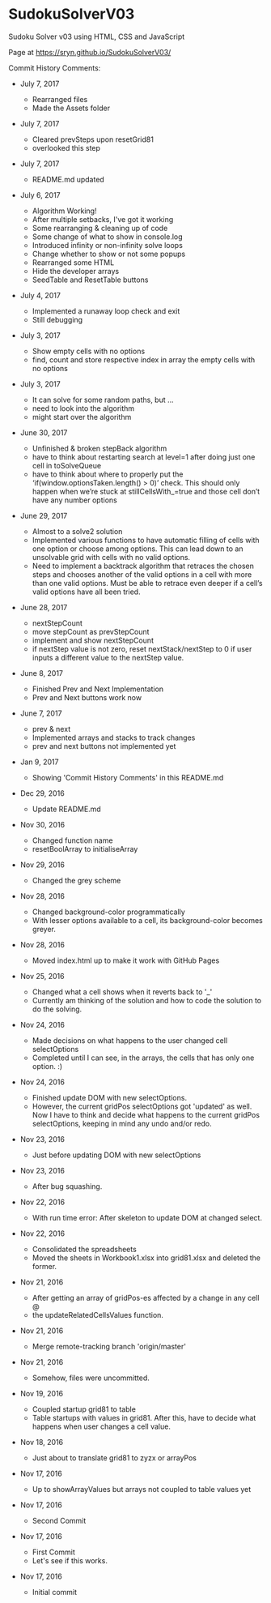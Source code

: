 # SudokuSolverV03
Sudoku Solver v03 using HTML, CSS and JavaScript

Page at https://sryn.github.io/SudokuSolverV03/

Commit History Comments:

* July 7, 2017
	- Rearranged files
	- Made the Assets folder


* July 7, 2017
	- Cleared prevSteps upon resetGrid81
	- overlooked this step


* July 7, 2017
	- README.md updated


* July 6, 2017
	- Algorithm Working!
	- After multiple setbacks, I've got it working
	- Some rearranging & cleaning up of code
	- Some change of what to show in console.log
	- Introduced infinity or non-infinity solve loops
	- Change whether to show or not some popups
	- Rearranged some HTML
	- Hide the developer arrays
	- SeedTable and ResetTable buttons


* July 4, 2017
	- Implemented a runaway loop check and exit
	- Still debugging


* July 3, 2017
	- Show empty cells with no options
	- find, count and store respective index in array the empty cells with
no options


* July 3, 2017
	- It can solve for some random paths, but ...
	- need to look into the algorithm
	- might start over the algorithm


* June 30, 2017
	- Unfinished & broken stepBack algorithm
	- have to think about restarting search at level=1 after doing just one
cell in toSolveQueue
	- have to think about where to properly put the
‘if(window.optionsTaken.length() > 0)’ check. This should only happen
when we’re stuck at stillCellsWith_=true and those cell don’t have any
number options


* June 29, 2017
	- Almost to a solve2 solution
	- Implemented various functions to have automatic filling of cells with
one option or choose among options. This can lead down to an unsolvable
grid with cells with no valid options.
	- Need to implement a backtrack algorithm that retraces the chosen
steps and chooses another of the valid options in a cell with more than
one valid options. Must be able to retrace even deeper if a cell’s
valid options have all been tried.


* June 28, 2017
	- nextStepCount
	- move stepCount as prevStepCount
	- implement and show nextStepCount
	- if nextStep value is not zero, reset nextStack/nextStep to 0 if user
inputs a different value to the nextStep value.


* June 8, 2017
	- Finished Prev and Next Implementation
	- Prev and Next buttons work now


* June 7, 2017
	- prev & next
	- Implemented arrays and stacks to track changes
	- prev and next buttons not implemented yet


* Jan 9, 2017
	- Showing 'Commit History Comments' in this README.md


* Dec 29, 2016
	- Update README.md


* Nov 30, 2016
	- Changed function name
	- resetBoolArray to initialiseArray


* Nov 29, 2016
	- Changed the grey scheme


* Nov 28, 2016
	- Changed background-color programmatically
	- With lesser options available to a cell, its background-color becomes
greyer.


* Nov 28, 2016
	- Moved index.html up to make it work with GitHub Pages


* Nov 25, 2016
	- Changed what a cell shows when it reverts back to '_'
	- Currently am thinking of the solution and how to code the solution to do
the solving.


* Nov 24, 2016
	- Made decisions on what happens to the user changed cell selectOptions
	- Completed until I can see, in the arrays, the cells that has only one
option. :)


* Nov 24, 2016
	- Finished update DOM with new selectOptions.
	- However, the current gridPos selectOptions got 'updated' as well. Now I have to think and decide what happens to the current gridPos selectOptions, keeping in mind any undo and/or redo.


* Nov 23, 2016
	- Just before updating DOM with new selectOptions


* Nov 23, 2016
	- After bug squashing.


* Nov 22, 2016
	- With run time error: After skeleton to update DOM at changed select.


* Nov 22, 2016
	- Consolidated the spreadsheets
	- Moved the sheets in Workbook1.xlsx into grid81.xlsx and deleted the
former.


* Nov 21, 2016
	- After getting an array of gridPos-es affected by a change in any cell @
	- the updateRelatedCellsValues function.


* Nov 21, 2016
	- Merge remote-tracking branch 'origin/master'


* Nov 21, 2016
	- Somehow, files were uncommitted.


* Nov 19, 2016
	- Coupled startup grid81 to table
	- Table startups with values in grid81.  After this, have to decide what
happens when user changes a cell value.


* Nov 18, 2016
	- Just about to translate grid81 to zyzx or arrayPos


* Nov 17, 2016
	- Up to showArrayValues but arrays not coupled to table values yet


* Nov 17, 2016
	- Second Commit


* Nov 17, 2016
	- First Commit
	- Let's see if this works.


* Nov 17, 2016
	- Initial commit
